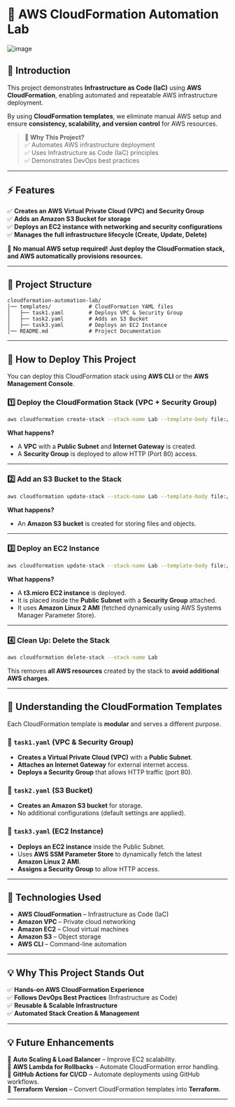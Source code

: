 # 🚀 AWS CloudFormation Automation Lab

![image](https://github.com/user-attachments/assets/d32023b2-687c-48ed-9dc0-ba7b97b877e4)


## 📖 Introduction
This project demonstrates **Infrastructure as Code (IaC)** using **AWS CloudFormation**, enabling automated and repeatable AWS infrastructure deployment.

By using **CloudFormation templates**, we eliminate manual AWS setup and ensure **consistency, scalability, and version control** for AWS resources.

> **🔹 Why This Project?**  
> ✅ Automates AWS infrastructure deployment  
> ✅ Uses Infrastructure as Code (IaC) principles  
> ✅ Demonstrates DevOps best practices  

---

## ⚡ Features
✅ **Creates an AWS Virtual Private Cloud (VPC) and Security Group**  
✅ **Adds an Amazon S3 Bucket for storage**  
✅ **Deploys an EC2 instance with networking and security configurations**  
✅ **Manages the full infrastructure lifecycle (Create, Update, Delete)**  

📌 **No manual AWS setup required! Just deploy the CloudFormation stack, and AWS automatically provisions resources.**  

---

## 📂 Project Structure
```
cloudformation-automation-lab/
│── templates/            # CloudFormation YAML files
│   ├── task1.yaml        # Deploys VPC & Security Group
│   ├── task2.yaml        # Adds an S3 Bucket
│   ├── task3.yaml        # Deploys an EC2 Instance
│── README.md             # Project Documentation
```

---

## 🚀 How to Deploy This Project
You can deploy this CloudFormation stack using **AWS CLI** or the **AWS Management Console**.

### **1️⃣ Deploy the CloudFormation Stack (VPC + Security Group)**
```sh
aws cloudformation create-stack --stack-name Lab --template-body file://templates/task1.yaml
```
**What happens?**  
- A **VPC** with a **Public Subnet** and **Internet Gateway** is created.
- A **Security Group** is deployed to allow HTTP (Port 80) access.

---

### **2️⃣ Add an S3 Bucket to the Stack**
```sh
aws cloudformation update-stack --stack-name Lab --template-body file://templates/task2.yaml
```
**What happens?**  
- An **Amazon S3 bucket** is created for storing files and objects.

---

### **3️⃣ Deploy an EC2 Instance**
```sh
aws cloudformation update-stack --stack-name Lab --template-body file://templates/task3.yaml
```
**What happens?**  
- A **t3.micro EC2 instance** is deployed.
- It is placed inside the **Public Subnet** with a **Security Group** attached.
- It uses **Amazon Linux 2 AMI** (fetched dynamically using AWS Systems Manager Parameter Store).

---

### **4️⃣ Clean Up: Delete the Stack**
```sh
aws cloudformation delete-stack --stack-name Lab
```
This removes **all AWS resources** created by the stack to **avoid additional AWS charges**.

---

## 📌 Understanding the CloudFormation Templates
Each CloudFormation template is **modular** and serves a different purpose.

### **📝 `task1.yaml` (VPC & Security Group)**
- **Creates a Virtual Private Cloud (VPC)** with a **Public Subnet**.
- **Attaches an Internet Gateway** for external internet access.
- **Deploys a Security Group** that allows HTTP traffic (port 80).

### **📝 `task2.yaml` (S3 Bucket)**
- **Creates an Amazon S3 bucket** for storage.
- No additional configurations (default settings are applied).

### **📝 `task3.yaml` (EC2 Instance)**
- **Deploys an EC2 instance** inside the Public Subnet.
- Uses **AWS SSM Parameter Store** to dynamically fetch the latest **Amazon Linux 2 AMI**.
- **Assigns a Security Group** to allow HTTP access.

---

## 🔧 Technologies Used
- **AWS CloudFormation** – Infrastructure as Code (IaC)
- **Amazon VPC** – Private cloud networking
- **Amazon EC2** – Cloud virtual machines
- **Amazon S3** – Object storage
- **AWS CLI** – Command-line automation

---

## 💡 Why This Project Stands Out
✅ **Hands-on AWS CloudFormation Experience**  
✅ **Follows DevOps Best Practices** (Infrastructure as Code)  
✅ **Reusable & Scalable Infrastructure**  
✅ **Automated Stack Creation & Management**  

---

## 💡 Future Enhancements
🔹 **Auto Scaling & Load Balancer** – Improve EC2 scalability.  
🔹 **AWS Lambda for Rollbacks** – Automate CloudFormation error handling.  
🔹 **GitHub Actions for CI/CD** – Automate deployments using GitHub workflows.  
🔹 **Terraform Version** – Convert CloudFormation templates into **Terraform**.  

---

